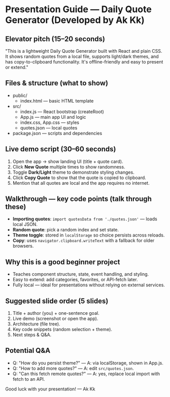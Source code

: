 # Presentation Guide — Daily Quote Generator (Developed by Ak Kk)

## Elevator pitch (15–20 seconds)
"This is a lightweight Daily Quote Generator built with React and plain CSS. It shows random quotes from a local file, supports light/dark themes, and has copy-to-clipboard functionality. It's offline-friendly and easy to present or extend."

## Files & structure (what to show)
- public/
  - index.html — basic HTML template
- src/
  - index.js — React bootstrap (createRoot)
  - App.js — main app UI and logic
  - index.css, App.css — styles
  - quotes.json — local quotes
- package.json — scripts and dependencies

## Live demo script (30–60 seconds)
1. Open the app -> show landing UI (title + quote card).
2. Click **New Quote** multiple times to show randomness.
3. Toggle **Dark/Light** theme to demonstrate styling changes.
4. Click **Copy Quote** to show that the quote is copied to clipboard.
5. Mention that all quotes are local and the app requires no internet.

## Walkthrough — key code points (talk through these)
- **Importing quotes**: `import quotesData from './quotes.json'` — loads local JSON.
- **Random quote**: pick a random index and set state.
- **Theme toggle**: stored in `localStorage` so choice persists across reloads.
- **Copy**: uses `navigator.clipboard.writeText` with a fallback for older browsers.

## Why this is a good beginner project
- Teaches component structure, state, event handling, and styling.
- Easy to extend: add categories, favorites, or API-fetch later.
- Fully local — ideal for presentations without relying on external services.

## Suggested slide order (5 slides)
1. Title + author (you) + one-sentence goal.
2. Live demo (screenshot or open the app).
3. Architecture (file tree).
4. Key code snippets (random selection + theme).
5. Next steps & Q&A.

## Potential Q&A
- Q: "How do you persist theme?" — A: via localStorage, shown in App.js.
- Q: "How to add more quotes?" — A: edit `src/quotes.json`.
- Q: "Can this fetch remote quotes?" — A: yes, replace local import with fetch to an API.

Good luck with your presentation! — Ak Kk
